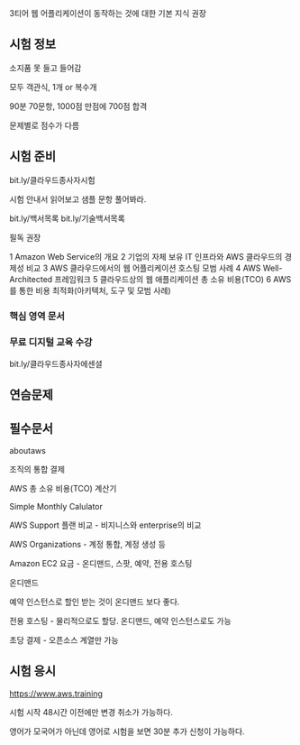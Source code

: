 
3티어 웹 어플리케이션이 동작하는 것에 대한 기본 지식 권장

## 시험 정보

소지품 못 들고 들어감

모두 객관식, 1개 or 복수개

90분 70문항, 1000점 만점에 700점 합격

문제별로 점수가 다름

## 시험 준비

bit.ly/클라우드종사자시험

시험 안내서 읽어보고 샘플 문항 풀어봐라.

bit.ly/백서목록
bit.ly/기술백서목록

필독 권장

1 Amazon Web Service의 개요
2 기업의 자체 보유 IT 인프라와 AWS 클라우드의 경제성 비교
3 AWS 클라우드에서의 웹 어플리케이션 호스팅 모범 사례
4 AWS Well-Architected 프레임워크
5 클라우드상의 웹 애플리케이션 총 소유 비용(TCO)
6 AWS를 통한 비용 최적화(아키텍처, 도구 및 모범 사례)

### 핵심 영역 문서

### 무료 디지털 교육 수강

bit.ly/클라우드종사자에센셜

## 연슴문제

## 필수문서 

aboutaws

조직의 통합 결제

AWS 총 소유 비용(TCO) 계산기

Simple Monthly Calulator

AWS Support 플랜 비교 - 비지니스와 enterprise의 비교

AWS Organizations - 계정 통합, 계정 생성 등

Amazon EC2 요금 - 온디맨드, 스팟, 예약, 전용 호스팅

온디맨드

예약 인스턴스로 할인 받는 것이 온디맨드 보다 좋다.

전용 호스팅 - 물리적으로도 할당. 온디맨드, 예약 인스턴스로도 가능

초당 결제 - 오픈소스 계열만 가능

## 시험 응시

https://www.aws.training

시험 시작 48시간 이전에만 변경 취소가 가능하다.

영어가 모국어가 아닌데 영어로 시험을 보면 30분 추가 신청이 가능하다.
